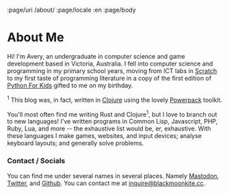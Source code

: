 :page/uri /about/
:page/locale :en
:page/body

# About Me

Hi! I'm Avery, an undergraduate in computer science and game development based in Victoria, Australia. I fell into computer science and programming in my primary school years, moving from ICT labs in [Scratch](https://en.wikipedia.org/wiki/Scratch_(programming_language)) to my first taste of programming literature in a copy of the first edition of [Python For Kids](https://nostarch.com/python-kids-2nd-edition) gifted to me on my birthday.

<aside>

<sup>1</sup> This blog was, in fact, written in [Clojure](https://clojure.org/) using the lovely [Powerpack](https://github.com/cjohansen/powerpack) toolkit.

</aside>

You'll most often find me writing Rust and Clojure<sup>1</sup>, but I love to branch out to new languages! I've written programs in Common Lisp, Javascript, PHP, Ruby, Lua, and more -- the exhaustive list would be, er, exhaustive. With these languages I make games, websites, and input devices; analyse keyboard layouts; and generally solve problems.


### Contact / Socials
You can find me under several names in several places. Namely [Mastodon](https://mastodon.gamedev.place/@crestofthebeast), [Twitter](https://twitter.com/blackmoonkite), and [Github](https://github.com/crestofthebeast).
You can contact me at inquire@blackmoonkite.cc.
